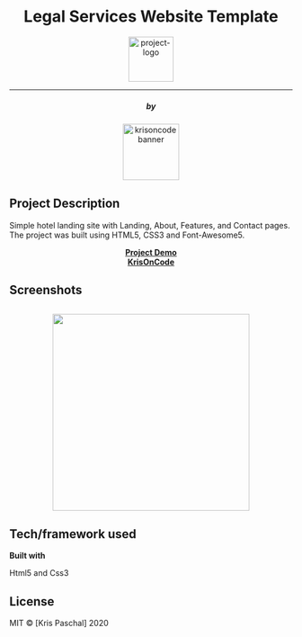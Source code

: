 <div align="center">
	<h1> Legal Services Website Template</h1>
	<img
		height="80"
		alt="project-logo"
		src="https://krisoncode.s3.amazonaws.com/project-assets/hotel/hotel-logo.png">
</div>
<hr>
<div align="center">
	<h5>by</h5>
	<img
		height="100"
		alt="krisoncodebanner"
		src="https://krisoncode.s3.amazonaws.com/logobanner.png">
</div>

## Project Description
Simple hotel landing site with Landing, About, Features, and Contact pages. The project was built using HTML5, CSS3 and Font-Awesome5.

<p align="center">
	<strong>
        <a href="https://blissful-lamarr-fda38b.netlify.app/">Project Demo</a>
		<br>
		<a href="https://krisoncode.com/">KrisOnCode</a>
	</strong>
</p>


## Screenshots

<div align="center">
	<h2>
	<img
		height="350"
		alt=""
		src="assets/images/project/hotel-project-lead.png">
	</h2>
</div>

## Tech/framework used

<b>Built with</b>
<p>Html5 and Css3</p>



## License

MIT © [Kris Paschal] 2020
